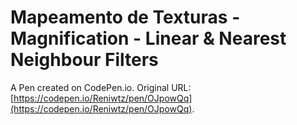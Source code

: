# Mapeamento de Texturas - Magnification - Linear &  Nearest Neighbour Filters

A Pen created on CodePen.io. Original URL: [https://codepen.io/Reniwtz/pen/OJpowQq](https://codepen.io/Reniwtz/pen/OJpowQq).


